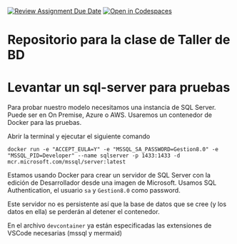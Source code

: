 [![Review Assignment Due Date](https://classroom.github.com/assets/deadline-readme-button-22041afd0340ce965d47ae6ef1cefeee28c7c493a6346c4f15d667ab976d596c.svg)](https://classroom.github.com/a/GWaJXfvb)
[![Open in Codespaces](https://classroom.github.com/assets/launch-codespace-2972f46106e565e64193e422d61a12cf1da4916b45550586e14ef0a7c637dd04.svg)](https://classroom.github.com/open-in-codespaces?assignment_repo_id=18038036)
# Repositorio para la clase de Taller de BD


# Levantar un sql-server para pruebas

Para probar nuestro modelo necesitamos una instancia de SQL Server. Puede ser en On Premise, Azure o AWS. Usaremos un contenedor de Docker para las pruebas.
 
Abrir la terminal y ejecutar el siguiente comando
```
docker run -e "ACCEPT_EULA=Y" -e "MSSQL_SA_PASSWORD=Gestion8.0" -e "MSSQL_PID=Developer" --name sqlserver -p 1433:1433 -d mcr.microsoft.com/mssql/server:latest
```

Estamos usando Docker para crear un servidor de SQL Server con la edición de Desarrollador desde una imagen de Microsoft. Usamos SQL Authentication, el usuario ```sa``` y ```Gestion8.0``` como password. 

Este servidor no es persistente así que la base de datos que se cree (y los datos en ella) se perderán al detener el contenedor.

En el archivo ```devcontainer``` ya están especificadas las extensiones de VSCode necesarias (mssql y mermaid)



